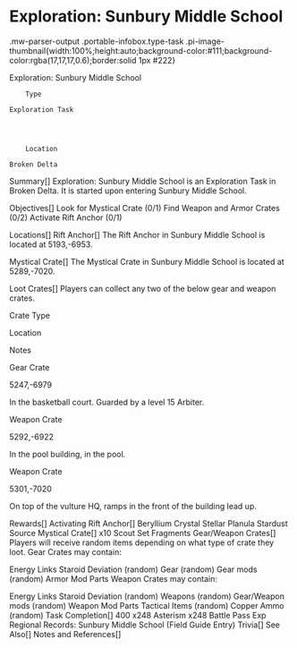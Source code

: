 # Exploration: Sunbury Middle School

.mw-parser-output .portable-infobox.type-task .pi-image-thumbnail{width:100%;height:auto;background-color:#111;background-color:rgba(17,17,17,0.6);border:solid 1px #222}

Exploration: Sunbury Middle School

	

	
		Type
	
	Exploration Task



	
		Location
	
	Broken Delta






Summary[]
Exploration: Sunbury Middle School is an Exploration Task in Broken Delta. It is started upon entering Sunbury Middle School.

Objectives[]
Look for Mystical Crate (0/1)
Find Weapon and Armor Crates (0/2)
Activate Rift Anchor (0/1)

Locations[]
Rift Anchor[]
The Rift Anchor in Sunbury Middle School is located at 5193,-6953.

Mystical Crate[]
The Mystical Crate in Sunbury Middle School is located at 5289,-7020.

Loot Crates[]
Players can collect any two of the below gear and weapon crates.



Crate Type

Location

Notes


Gear Crate

5247,-6979

In the basketball court. Guarded by a level 15 Arbiter.


Weapon Crate

5292,-6922

In the pool building, in the pool.


Weapon Crate

5301,-7020

On top of the vulture HQ, ramps in the front of the building lead up.


Rewards[]
Activating Rift Anchor[]
Beryllium Crystal
Stellar Planula
Stardust Source
Mystical Crate[]
x10 Scout Set Fragments
Gear/Weapon Crates[]
Players will receive random items depending on what type of crate they loot.
Gear Crates may contain:

Energy Links
Staroid
Deviation (random)
Gear (random)
Gear mods (random)
Armor Mod Parts
Weapon Crates may contain:

Energy Links
Staroid
Deviation (random)
Weapons (random)
Gear/Weapon mods (random)
Weapon Mod Parts
Tactical Items (random)
Copper Ammo (random)
Task Completion[]
400
x248 Asterism
x248 Battle Pass Exp
Regional Records: Sunbury Middle School (Field Guide Entry)
Trivia[]
See Also[]
Notes and References[]
